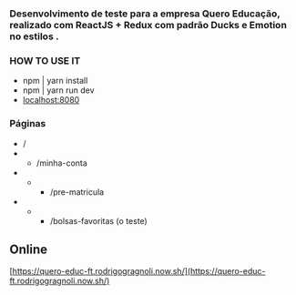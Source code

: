 ### Desenvolvimento de teste para a empresa Quero Educação, realizado com ReactJS + Redux com padrão Ducks e Emotion no estilos . ###

### HOW TO USE IT ###
* npm | yarn install
* npm | yarn run dev
* [localhost:8080](http://localhost:8080)

### Páginas
* /
* * /minha-conta
* * * /pre-matricula
* * * /bolsas-favoritas (o teste)

## Online
[https://quero-educ-ft.rodrigogragnoli.now.sh/](https://quero-educ-ft.rodrigogragnoli.now.sh/)

